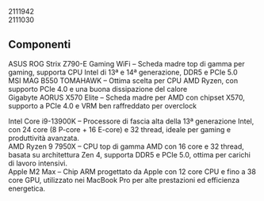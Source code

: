 2111942  
2111030  

## Componenti

ASUS ROG Strix Z790-E Gaming WiFi – Scheda madre top di gamma per gaming, supporta CPU Intel di 13ª e 14ª generazione, DDR5 e PCIe 5.0  
MSI MAG B550 TOMAHAWK – Ottima scelta per CPU AMD Ryzen, con supporto PCIe 4.0 e una buona dissipazione del calore  
Gigabyte AORUS X570 Elite – Scheda madre per AMD con chipset X570, supporto a PCIe 4.0 e VRM ben raffreddato per overclock  

Intel Core i9-13900K – Processore di fascia alta della 13ª generazione Intel, con 24 core (8 P-core + 16 E-core) e 32 thread, ideale per gaming e produttività avanzata.  
AMD Ryzen 9 7950X – CPU top di gamma AMD con 16 core e 32 thread, basata su architettura Zen 4, supporta DDR5 e PCIe 5.0, ottima per carichi di lavoro intensivi.  
Apple M2 Max – Chip ARM progettato da Apple con 12 core CPU e fino a 38 core GPU, utilizzato nei MacBook Pro per alte prestazioni ed efficienza energetica.  
